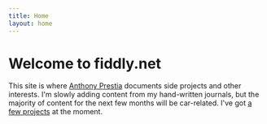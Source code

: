 ```yaml
---
title: Home
layout: home
---
```


# Welcome to fiddly.net
This site is where [Anthony Prestia](https://prestia.org) documents side projects and other interests. I'm slowly adding content from my hand-written journals, but the majority of content for the next few months will be car-related. I've got [a few projects](https://mediumtonysgarage.com) at the moment.
